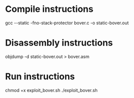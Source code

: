 # Compile instructions

gcc --static -fno-stack-protector bover.c -o static-bover.out

# Disassembly instructions

objdump -d static-bover.out > bover.asm

# Run instructions

chmod +x exploit_bover.sh
./exploit_bover.sh
